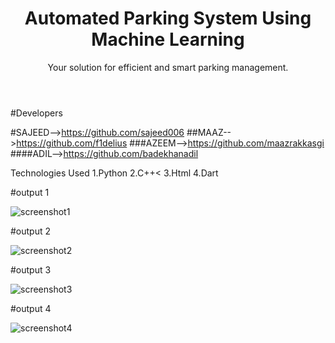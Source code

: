 <html>
<head>

</head>
<body>
    <header>
        <h1>Automated Parking System Using Machine Learning</h1>
        <p>Your solution for efficient and smart parking management.</p>
    </header>

#Developers

#SAJEED-->https://github.com/sajeed006
##MAAZ-->https://github.com/f1delius
###AZEEM-->https://github.com/maazrakkasgi
####ADIL-->https://github.com/badekhanadil
            

   

Technologies Used
1.Python
2.C++<
3.Html
4.Dart


#output 1

![screenshot1](https://github.com/SAJEED006/Automated-Parking-System-Using-Machine-Learning/assets/110912467/98cbf67b-0610-423e-ba0e-fa09a721d032)

#output 2

![screenshot2](https://github.com/SAJEED006/Automated-Parking-System-Using-Machine-Learning/assets/110912467/a381420f-a9b5-41ae-8fc8-bf286fbfb86d)

#output 3

![screenshot3](https://github.com/SAJEED006/Automated-Parking-System-Using-Machine-Learning/assets/110912467/997178a9-0279-41a4-93f4-1f268d723472)

#output 4

![screenshot4](https://github.com/SAJEED006/Automated-Parking-System-Using-Machine-Learning/assets/110912467/97a55ea2-6495-4f46-b32b-5b2d2cca793e)




     



